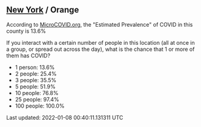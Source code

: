 
## [New York](/united-states/new-york) / Orange

According to [MicroCOVID.org](http://microcovid.org),
the "Estimated Prevalence" of COVID in this county is 13.6%

If you interact with a certain number of people in this location
(all at once in a group, or spread out across the day), what is the chance that
1 or more of them has COVID?

- 1 person: 13.6%
- 2 people: 25.4%
- 3 people: 35.5%
- 5 people: 51.9%
- 10 people: 76.8%
- 25 people: 97.4%
- 100 people: 100.0%

Last updated: 2022-01-08 00:40:11.131311 UTC
